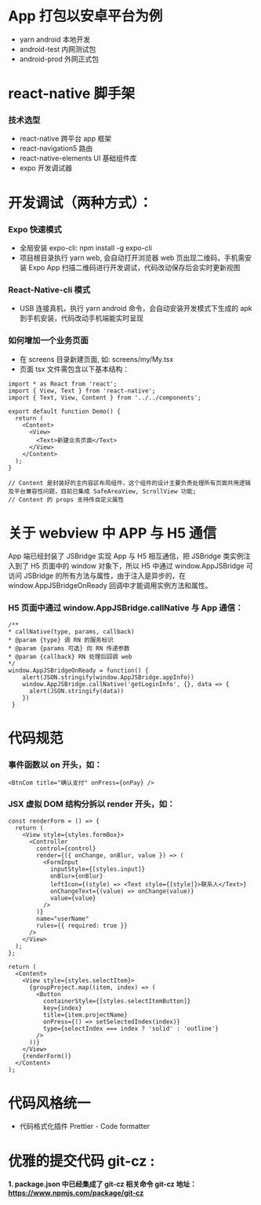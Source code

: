 # App 打包以安卓平台为例

- yarn android 本地开发
- android-test 内网测试包
- android-prod 外网正式包

# react-native 脚手架

### 技术选型

- react-native 跨平台 app 框架
- react-navigation5 路由
- react-native-elements UI 基础组件库
- expo 开发调试器

# 开发调试（两种方式）：

### Expo 快速模式

- 全局安装 expo-cli: npm install -g expo-cli
- 项目根目录执行 yarn web, 会自动打开浏览器 web 页出现二维码，手机需安装 Expo App 扫描二维码进行开发调试，代码改动保存后会实时更新视图

### React-Native-cli 模式

- USB 连接真机，执行 yarn android 命令，会自动安装开发模式下生成的 apk 到手机安装，代码改动手机端能实时呈现

### 如何增加一个业务页面

- 在 screens 目录新建页面, 如: screens/my/My.tsx
- 页面 tsx 文件需包含以下基本结构：

```
import * as React from 'react';
import { View, Text } from 'react-native';
import { Text, View, Content } from '../../components';

export default function Demo() {
  return (
    <Content>
      <View>
        <Text>新建业务页面</Text>
      </View>
    </Content>
  );
}

// Content 是封装好的主内容区布局组件，这个组件的设计主要负责处理所有页面共用逻辑及平台兼容性问题，目前已集成 SafeAreaView, ScrollView 功能;
// Content 的 props 支持传自定义属性
```

# 关于 webview 中 APP 与 H5 通信

App 端已经封装了 JSBridge 实现 App 与 H5 相互通信，把 JSBridge 类实例注入到了 H5 页面中的 window 对象下，所以 H5 中通过 window.AppJSBridge 可访问 JSBridge 的所有方法与属性，由于注入是异步的，在 window.AppJSBridgeOnReady 回调中才能调用实例方法和属性。

### H5 页面中通过 window.AppJSBridge.callNative 与 App 通信：

```
/**
* callNative(type, params, callback)
* @param {type} 调 RN 的服务标识
* @param {params 可选} 向 RN 传递参数
* @param {callback} RN 处理后回调 web
*/
window.AppJSBridgeOnReady = function() {
    alert(JSON.stringify(window.AppJSBridge.appInfo))
    window.AppJSBridge.callNative('getLoginInfo', {}, data => {
      alert(JSON.stringify(data))
    })
 }
```

# 代码规范

### 事件函数以 on 开头，如：

```
<BtnCom title="确认支付" onPress={onPay} />
```

### JSX 虚拟 DOM 结构分拆以 render 开头，如：

```
const renderForm = () => {
  return (
    <View style={styles.formBox}>
      <Controller
        control={control}
        render={({ onChange, onBlur, value }) => (
          <FormInput
            inputStyle={[styles.input]}
            onBlur={onBlur}
            leftIcon={(style) => <Text style={[style]}>联系人</Text>}
            onChangeText={(value) => onChange(value)}
            value={value}
          />
        )}
        name="userName"
        rules={{ required: true }}
      />
    </View>
  );
};

return (
  <Content>
    <View style={styles.selectItem}>
      {groupProject.map((item, index) => (
        <Button
          containerStyle={[styles.selectItemButton]}
          key={index}
          title={item.projectName}
          onPress={() => setSelectedIndex(index)}
          type={selectIndex === index ? 'solid' : 'outline'}
        />
      ))}
    </View>
    {renderForm()}
  </Content>
);
```

# 代码风格统一

- 代码格式化插件 Prettier - Code formatter

# 优雅的提交代码 git-cz :

<strong> 1. package.json 中已经集成了 git-cz 相关命令 </strong>
<strong>git-cz 地址： https://www.npmjs.com/package/git-cz</strong>
